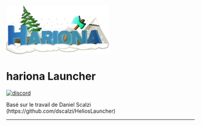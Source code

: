 <p><img  src="./app/assets/images/logo.png" height="130px" alt="hariona"></p>

<h1>hariona Launcher</h1>


[![discord](https://img.shields.io/badge/version-1.2.2-dark_green.svg?style=for-the-badge)][discord]




<p>
    Basé sur le travail de Daniel Scalzi (https://github.com/dscalzi/HeliosLauncher)
</p>

---


[discord]: https://github.com/hariona-dev/harionalauncher/releases 'Discord'
